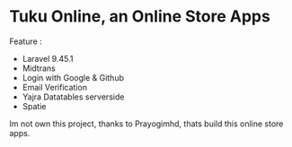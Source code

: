 # Tuku Online, an Online Store Apps

Feature :

- Laravel 9.45.1
- Midtrans
- Login with Google & Github
- Email Verification
- Yajra Datatables serverside
- Spatie

Im not own this project, thanks to Prayogimhd, thats build this online store apps.